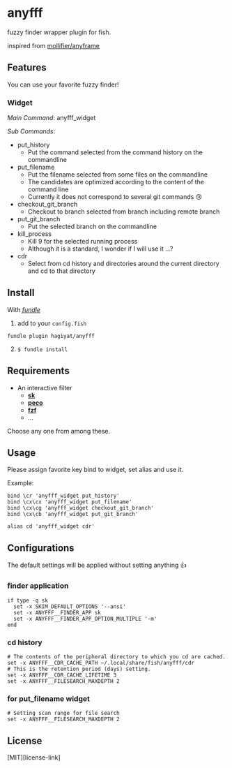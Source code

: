 # anyfff

fuzzy finder wrapper plugin for fish.

inspired from [mollifier/anyframe](https://github.com/mollifier/anyframe)

## Features

You can use your favorite fuzzy finder!

### Widget

*Main Command*: anyfff_widget

*Sub Commands*:

- put_history
  - Put the command selected from the command history on the commandline
- put_filename
  - Put the filename selected from some files on the commandline
  - The candidates are optimized according to the content of the command line
  - Currently it does not correspond to several git commands :cry:
- checkout_git_branch
  - Checkout to branch selected from branch including remote branch
- put_git_branch
  - Put the selected branch on the commandline
- kill_process
  - Kill 9 for the selected running process
  - Although it is a standard, I wonder if I will use it ...?
- cdr
  - Select from cd history and directories around the current directory and cd to that directory


## Install

With [*fundle*](https://github.com/tuvistavie/fundle)

1. add to your `config.fish`

```fish
fundle plugin hagiyat/anyfff
```

2. `$ fundle install`

## Requirements

- An interactive filter
  - [**sk**](https://github.com/lotabout/skim)
  - [**peco**](https://github.com/peco/peco)
  - [**fzf**](https://github.com/junegunn/fzf)
  - ...

Choose any one from among these.

## Usage

Please assign favorite key bind to widget, set alias and use it.

Example:

```fish
bind \cr 'anyfff_widget put_history'
bind \cx\cx 'anyfff_widget put_filename'
bind \cx\cg 'anyfff_widget checkout_git_branch'
bind \cx\cb 'anyfff_widget put_git_branch'

alias cd 'anyfff_widget cdr'
```

## Configurations

The default settings will be applied without setting anything :+1:

### finder application

```fish
if type -q sk
  set -x SKIM_DEFAULT_OPTIONS '--ansi'
  set -x ANYFFF__FINDER_APP sk
  set -x ANYFFF__FINDER_APP_OPTION_MULTIPLE '-m'
end
```

### cd history

```fish
# The contents of the peripheral directory to which you cd are cached.
set -x ANYFFF__CDR_CACHE_PATH ~/.local/share/fish/anyfff/cdr
# This is the retention period (days) setting.
set -x ANYFFF__CDR_CACHE_LIFETIME 3
set -x ANYFFF__FILESEARCH_MAXDEPTH 2
```

### for put_filename widget

```fish
# Setting scan range for file search
set -x ANYFFF__FILESEARCH_MAXDEPTH 2
```


## License

[MIT][license-link]
